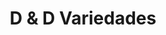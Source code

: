 ---
title: "D & D Variedades"
url: /santo-domingo-oeste/d-y-d-variedades/
shop: tienda de variedades
---